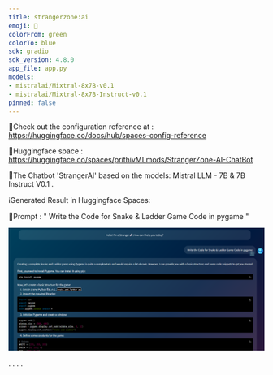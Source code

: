 ```yaml
---
title: strangerzone:ai
emoji: 🐙
colorFrom: green
colorTo: blue
sdk: gradio
sdk_version: 4.8.0
app_file: app.py
models:
- mistralai/Mixtral-8x7B-v0.1
- mistralai/Mixtral-8x7B-Instruct-v0.1
pinned: false
---
```



🚀Check out the configuration reference at : https://huggingface.co/docs/hub/spaces-config-reference

🚀Huggingface space : https://huggingface.co/spaces/prithivMLmods/StrangerZone-AI-ChatBot

🚀The Chatbot 'StrangerAI' based on the models: Mistral LLM - 7B & 7B Instruct V0.1 .

ℹ️Generated Result in Huggingface Spaces:

🔮Prompt : " Write the Code for Snake & Ladder Game Code in pygame "

![alt text](assets/cx1.png)

.
.
.
.
